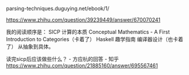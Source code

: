 










parsing-techniques.duguying.net/ebook/1/




https://www.zhihu.com/question/39239449/answer/670070241



我的阅读顺序是： SICP 计算的本质 Conceptual Mathematics - A First Introduction to Categories（卡着了） Haskell 趣学指南 编译器设计（也卡着了） 从抽象到具体。

读完sicp后应该做些什么？ - 方应杭的回答 - 知乎
https://www.zhihu.com/question/21885160/answer/695567461

























